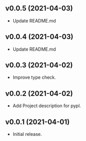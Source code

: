## v0.0.5 (2021-04-03)

* Update README.md

## v0.0.4 (2021-04-03)

* Update README.md

## v0.0.3 (2021-04-02)

* Improve type check.

## v0.0.2 (2021-04-02)

* Add Project description for pypl.

## v0.0.1 (2021-04-01)

* Initial release.